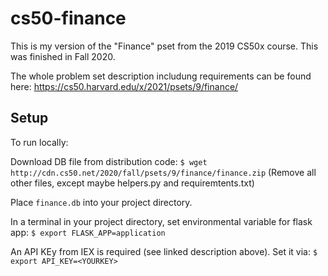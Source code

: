 # cs50-finance
This is my version of the "Finance" pset from the 2019 CS50x course. This was finished in Fall 2020.

The whole problem set description includung requirements can be found here: https://cs50.harvard.edu/x/2021/psets/9/finance/

## Setup
To run locally:

Download DB file from distribution code:
```$ wget http://cdn.cs50.net/2020/fall/psets/9/finance/finance.zip```
(Remove all other files, except maybe helpers.py and requiremtents.txt)

Place ``finance.db`` into your project directory.

In a terminal in your project directory, set environmental variable for flask app:
``$ export FLASK_APP=application``

An API KEy from IEX is required (see linked description above). Set it via: ``$ export API_KEY=<YOURKEY>``



